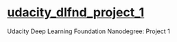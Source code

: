 # [udacity_dlfnd_project_1](https://github.com/adriantorrie/udacity_dlfnd/tree/master/project_1)
Udacity Deep Learning Foundation Nanodegree: Project 1
